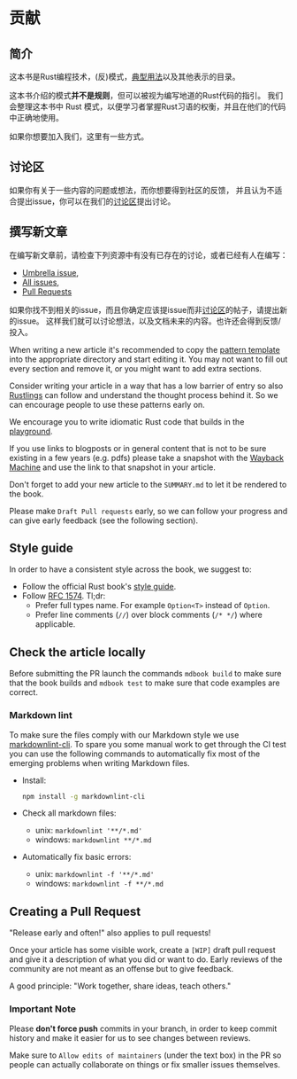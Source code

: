 # 贡献

## 简介

[典型用法]: https://en.wikipedia.org/wiki/Programming_idiom

这本书是Rust编程技术，(反)模式，[典型用法]以及其他表示的目录。

这本书介绍的模式**并不是规则**，但可以被视为编写地道的Rust代码的指引。
我们会整理这本书中 Rust 模式，以便学习者掌握Rust习语的权衡，并且在他们的代码中正确地使用。

如果你想要加入我们，这里有一些方式。

## 讨论区

[讨论区]: https://github.com/rust-unofficial/patterns/discussions

如果你有关于一些内容的问题或想法，而你想要得到社区的反馈，
并且认为不适合提出issue，你可以在我们的[讨论区]提出讨论。

## 撰写新文章

在编写新文章前，请检查下列资源中有没有已存在的讨论，或者已经有人在编写：

- [Umbrella issue](https://github.com/rust-unofficial/patterns/issues/116),
- [All issues](https://github.com/rust-unofficial/patterns/issues),
- [Pull Requests](https://github.com/rust-unofficial/patterns/pulls)

如果你找不到相关的issue，而且你确定应该提issue而非[讨论区]的帖子，请提出新的issue。
这样我们就可以讨论想法，以及文档未来的内容。也许还会得到反馈/投入。

When writing a new article it's recommended to copy the [pattern template](https://github.com/rust-unofficial/patterns/blob/master/template.md)
into the appropriate directory and start editing it. You may not want to fill
out every section and remove it, or you might want to add extra sections.

Consider writing your article in a way that has a low barrier of entry so also
[Rustlings](https://github.com/rust-lang/rustlings) can follow and understand
the thought process behind it. So we can encourage people to use these patterns
early on.

We encourage you to write idiomatic Rust code that builds in the [playground](https://play.rust-lang.org/).

If you use links to blogposts or in general content that is not to be sure
existing in a few years (e.g. pdfs) please take a snapshot with the
[Wayback Machine](https://web.archive.org/) and use the link to that snapshot
in your article.

Don't forget to add your new article to the `SUMMARY.md` to let it be rendered
to the book.

Please make `Draft Pull requests` early, so we can follow your progress and can
give early feedback (see the following section).

## Style guide

In order to have a consistent style across the book, we suggest to:

- Follow the official Rust book's [style guide](https://github.com/rust-lang/book/blob/master/style-guide.md).
- Follow [RFC 1574](https://github.com/rust-lang/rfcs/blob/master/text/1574-more-api-documentation-conventions.md#appendix-a-full-conventions-text).
  Tl;dr:
  - Prefer full types name. For example `Option<T>` instead of `Option`.
  - Prefer line comments (`//`) over block comments (`/* */`) where applicable.

## Check the article locally

Before submitting the PR launch the commands `mdbook build` to make sure that
the book builds and `mdbook test` to make sure that code examples are correct.

### Markdown lint

To make sure the files comply with our Markdown style we use [markdownlint-cli](https://github.com/igorshubovych/markdownlint-cli).
To spare you some manual work to get through the CI test you can use the
following commands to automatically fix most of the emerging problems when
writing Markdown files.

- Install:

  ```sh
  npm install -g markdownlint-cli
  ```

- Check all markdown files:
  - unix: `markdownlint '**/*.md'`
  - windows: `markdownlint **/*.md`

- Automatically fix basic errors:
  - unix: `markdownlint -f '**/*.md'`
  - windows: `markdownlint -f **/*.md`

## Creating a Pull Request

"Release early and often!" also applies to pull requests!

Once your article has some visible work, create a `[WIP]` draft pull request
and give it a description of what you did or want to do. Early reviews of the
community are not meant as an offense but to give feedback.

A good principle: "Work together, share ideas, teach others."

### Important Note

Please **don't force push** commits in your branch, in order to keep commit
history and make it easier for us to see changes between reviews.

Make sure to `Allow edits of maintainers` (under the text box) in the PR so
people can actually collaborate on things or fix smaller issues themselves.

